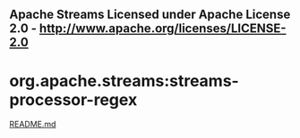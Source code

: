 Apache Streams
Licensed under Apache License 2.0 - http://www.apache.org/licenses/LICENSE-2.0
--------------------------------------------------------------------------------

org.apache.streams:streams-processor-regex
===========================================

[README.md](src/site/markdown/index.md "README")
